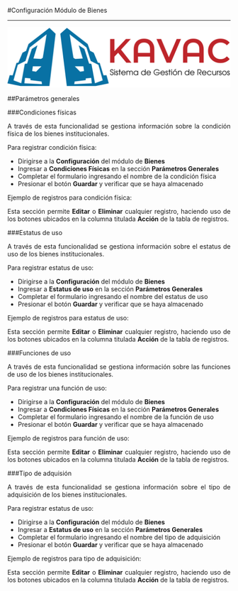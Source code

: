 #Configuración Módulo de Bienes
*******************************
<div style="text-align: justify;" >

![Screenshot](../img/logokavac.png#imagen)

##Parámetros generales 

###Condiciones físicas

A través de esta funcionalidad se gestiona información sobre la condición física de los bienes institucionales.   

Para registrar condición física: 

- Dirigirse a la **Configuración** del módulo de **Bienes**
- Ingresar a **Condiciones Físicas** en la sección **Parámetros Generales**
- Completar el formulario ingresando el nombre de la condición física   
- Presionar el botón **Guardar** y verificar que se haya almacenado 

Ejemplo de registros para condición física:




Esta sección permite **Editar** o **Eliminar** cualquier registro, haciendo uso de los botones ubicados en la columna titulada **Acción** de la tabla de registros.  

###Estatus de uso 

A través de esta funcionalidad se gestiona información sobre el estatus de uso de los bienes institucionales.   

Para registrar estatus de uso: 

- Dirigirse a la **Configuración** del módulo de **Bienes**
- Ingresar a **Estatus de uso** en la sección **Parámetros Generales**
- Completar el formulario ingresando el nombre del estatus de uso   
- Presionar el botón **Guardar** y verificar que se haya almacenado 

Ejemplo de registros para estatus de uso:



Esta sección permite **Editar** o **Eliminar** cualquier registro, haciendo uso de los botones ubicados en la columna titulada **Acción** de la tabla de registros.  

###Funciones de uso 

A través de esta funcionalidad se gestiona información sobre las funciones de uso de los bienes institucionales.   

Para registrar una función de uso: 

- Dirigirse a la **Configuración** del módulo de **Bienes**
- Ingresar a **Condiciones Físicas** en la sección **Parámetros Generales**
- Completar el formulario ingresando el nombre de la función de uso   
- Presionar el botón **Guardar** y verificar que se haya almacenado 

Ejemplo de registros para función de uso:




Esta sección permite **Editar** o **Eliminar** cualquier registro, haciendo uso de los botones ubicados en la columna titulada **Acción** de la tabla de registros.  

###Tipo de adquisión 

A través de esta funcionalidad se gestiona información sobre el tipo de adquisición de los bienes institucionales.   

Para registrar estatus de uso: 

- Dirigirse a la **Configuración** del módulo de **Bienes**
- Ingresar a **Estatus de uso** en la sección **Parámetros Generales**
- Completar el formulario ingresando el nombre del tipo de adquisición   
- Presionar el botón **Guardar** y verificar que se haya almacenado 

Ejemplo de registros para tipo de adquisición:


Esta sección permite **Editar** o **Eliminar** cualquier registro, haciendo uso de los botones ubicados en la columna titulada **Acción** de la tabla de registros.  


</div>